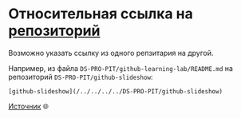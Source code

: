 # Относительная ссылка на [репозиторий](https://github.com/web-standards-ru/dictionary/blob/main/git.md#repository)

Возможно указать ссылку из одного репзитария на другой.

Например, из файла `DS-PRO-PIT/github-learning-lab/README.md` на репозиторий `DS-PRO-PIT/github-slideshow`:
```
[github-slideshow](/../../../../DS-PRO-PIT/github-slideshow)
```


[Источник](https://docs.github.com/en/get-started/writing-on-github/getting-started-with-writing-and-formatting-on-github/basic-writing-and-formatting-syntax#relative-links) :globe_with_meridians:
